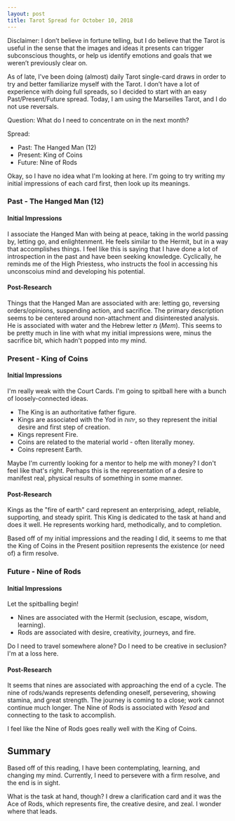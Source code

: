 ```yaml
---
layout: post
title: Tarot Spread for October 10, 2018
---
```


Disclaimer: I don’t believe in fortune telling, but I do believe that the Tarot is useful in the sense that the images and ideas it presents can trigger subconscious thoughts, or help us identify emotions and goals that we weren’t previously clear on.

As of late, I've been doing (almost) daily Tarot single-card draws in order to try and better familiarize myself with the Tarot. I don’t have a lot of experience with doing full spreads, so I decided to start with an easy Past/Present/Future spread. Today, I am using the Marseilles Tarot, and I do not use reversals. 

Question: What do I need to concentrate on in the next month?

Spread: 
* Past: The Hanged Man (12)
* Present: King of Coins
* Future: Nine of Rods

Okay, so I have no idea what I'm looking at here. I'm going to try writing my initial impressions of each card first, then look up its meanings.

### Past - The Hanged Man (12)

#### Initial Impressions

I associate the Hanged Man with being at peace, taking in the world passing by, letting go, and enlightenment. He feels similar to the Hermit, but in a way that accomplishes things. I feel like this is saying that I have done a lot of introspection in the past and have been seeking knowledge. Cyclically, he reminds me of the High Priestess, who instructs the fool in accessing his unconscoius mind and developing his potential. 

#### Post-Research

Things that the Hanged Man are associated with are: letting go, reversing orders/opinions, suspending action, and sacrifice. The primary description seems to be centered around non-attachment and disinterested analysis. He is associated with water and the Hebrew letter מ (*Mem*). This seems to be pretty much in line with what my initial impressions were, minus the sacrifice bit, which hadn't popped into my mind.

### Present - King of Coins

#### Initial Impressions

I'm really weak with the Court Cards. I'm going to spitball here with a bunch of loosely-connected ideas.

* The King is an authoritative father figure.
* Kings are associated with the Yod in יהוה, so they represent the initial desire and first step of creation.
* Kings represent Fire.
* Coins are related to the material world - often literally money.
* Coins represent Earth.

Maybe I'm currently looking for a mentor to help me with money? I don't feel like that's right. Perhaps this is the representation of a desire to manifest real, physical results of something in some manner. 

#### Post-Research

Kings as the "fire of earth" card represent an enterprising, adept, reliable, supporting, and steady spirit. This King is dedicated to the task at hand and does it well. He represents working hard, methodically, and to completion. 

Based off of my initial impressions and the reading I did, it seems to me that the King of Coins in the Present positiion represents the existence (or need of) a firm resolve.

### Future - Nine of Rods

#### Initial Impressions

Let the spitballing begin!

* Nines are associated with the Hermit (seclusion, escape, wisdom, learning).
* Rods are associated with desire, creativity, journeys, and fire.

Do I need to travel somewhere alone? Do I need to be creative in seclusion? I'm at a loss here.

#### Post-Research

It seems that nines are associated with approaching the end of a cycle. The nine of rods/wands represents defending oneself, persevering, showing stamina, and great strength. The journey is coming to a close; work cannot continue much longer. The Nine of Rods is associated with *Yesod* and connecting to the task to accomplish. 

I feel like the Nine of Rods goes really well with the King of Coins.

## Summary

Based off of this reading, I have been contemplating, learning, and changing my mind. Currently, I need to persevere with a firm resolve, and the end is in sight.

What is the task at hand, though? I drew a clarification card and it was the Ace of Rods, which represents fire, the creative desire, and zeal. I wonder where that leads.
